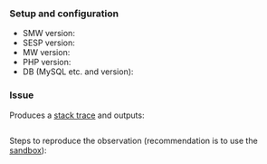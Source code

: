 ### Setup and configuration

- SMW version:
- SESP version:
- MW version:
- PHP version:
- DB (MySQL etc. and version):

### Issue

Produces a [stack trace](https://www.semantic-mediawiki.org/wiki/Help:Identifying_bugs) and outputs:

```
```

Steps to reproduce the observation (recommendation is to use the [sandbox](https://sandbox.semantic-mediawiki.org)):
